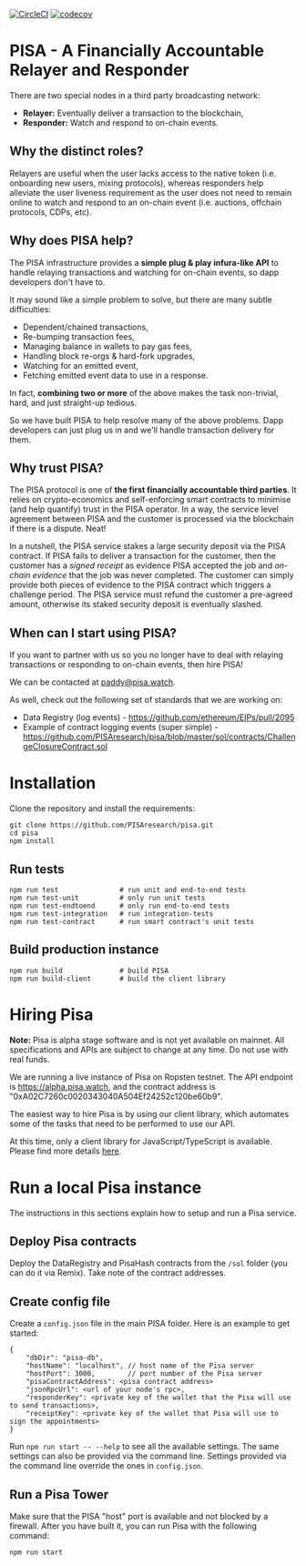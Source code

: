 [![CircleCI](https://circleci.com/gh/PISAresearch/pisa.svg?style=shield)](https://circleci.com/gh/PISAresearch/pisa)
[![codecov](https://codecov.io/gh/PISAresearch/pisa/branch/master/graph/badge.svg)](https://codecov.io/gh/PISAresearch/pisa)


# PISA - A Financially Accountable Relayer and Responder

There are two special nodes in a third party broadcasting network:

- **Relayer:** Eventually deliver a transaction to the blockchain,
- **Responder:** Watch and respond to on-chain events.

## Why the distinct roles?

Relayers are useful when the user lacks access to the native token (i.e. onboarding new users, mixing protocols), whereas responders help alleviate the user liveness requirement as the user does not need to remain online to watch and respond to an on-chain event (i.e. auctions, offchain protocols, CDPs, etc). 


## Why does PISA help?

The PISA infrastructure provides a **simple plug & play infura-like API** to handle relaying transactions and watching for on-chain events, so dapp developers don't have to. 

It may sound like a simple problem to solve, but there are many subtle difficulties: 

- Dependent/chained transactions, 
- Re-bumping transaction fees, 
- Managing balance in wallets to pay gas fees, 
- Handling block re-orgs & hard-fork upgrades, 
- Watching for an emitted event, 
- Fetching emitted event data to use in a response.

In fact, **combining two or more** of the above makes the task non-trivial, hard, and just straight-up tedious. 

So we have built PISA to help resolve many of the above problems. Dapp developers can just plug us in and we'll handle transaction delivery for them. 

## Why trust PISA?

The PISA protocol is one of **the first financially accountable third parties**. It relies on crypto-economics and self-enforcing smart contracts to minimise (and help quantify) trust in the PISA operator. In a way, the service level agreement between PISA and the customer is processed via the blockchain if there is a dispute. Neat!  

In a nutshell, the PISA service stakes a large security deposit via the PISA contract. If PISA fails to deliver a transaction for the customer, then the customer has a *signed receipt* as evidence PISA accepted the job and *on-chain evidence* that the job was never completed. The customer can simply provide both pieces of evidence to the PISA contract which triggers a challenge period. The PISA service must refund the customer a pre-agreed amount, otherwise its staked security deposit is eventually slashed. 

## When can I start using PISA? 

If you want to partner with us so you no longer have to deal with relaying transactions or responding to on-chain events, then hire PISA!

We can be contacted at paddy@pisa.watch.

As well, check out the following set of standards that we are working on: 

* Data Registry (log events) - https://github.com/ethereum/EIPs/pull/2095 
* Example of contract logging events (super simple) - https://github.com/PISAresearch/pisa/blob/master/sol/contracts/ChallengeClosureContract.sol 

# Installation
Clone the repository and install the requirements:
```
git clone https://github.com/PISAresearch/pisa.git
cd pisa
npm install
```

## Run tests

```
npm run test               # run unit and end-to-end tests
npm run test-unit          # only run unit tests
npm run test-endtoend      # only run end-to-end tests
npm run test-integration   # run integration-tests
npm run test-contract      # run smart contract's unit tests
```

## Build production instance

```
npm run build              # build PISA
npm run build-client       # build the client library
```

# Hiring Pisa

**Note:** Pisa is alpha stage software and is not yet available on mainnet. All specifications and APIs are subject to change at any time. Do not use with real funds.

We are running a live instance of Pisa on Ropsten testnet. The API endpoint is https://alpha.pisa.watch, and the contract address is "0xA02C7260c0020343040A504Ef24252c120be60b9".

The easiest way to hire Pisa is by using our client library, which automates some of the tasks that need to be performed to use our API.

At this time, only a client library for JavaScript/TypeScript is available. Please find more details [here](client).

# Run a local Pisa instance

The instructions in this sections explain how to setup and run a Pisa service.

## Deploy Pisa contracts

Deploy the DataRegistry and PisaHash contracts from the `/sol` folder (you can do it via Remix). Take note of the contract addresses.

## Create config file

Create a `config.json` file in the main PISA folder. Here is an example to get started:

```
{
    "dbDir": "pisa-db",
    "hostName": "localhost", // host name of the Pisa server
    "hostPort": 3000,        // port number of the Pisa server
    "pisaContractAddress": <pisa contract address>
    "jsonRpcUrl": <url of your node's rpc>,
    "responderKey": <private key of the wallet that the Pisa will use to send transactions>,
    "receiptKey": <private key of the wallet that Pisa will use to sign the appointments>
}
```

Run `npm run start -- --help` to see all the available settings. The same settings can also be provided via the command line. Settings provided via the command line override the ones in `config.json`.

## Run a Pisa Tower

Make sure that the PISA "host" port is available and not blocked by a firewall. After you have built it, you can run Pisa with the following command:

```
npm run start
```
